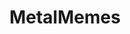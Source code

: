 ---
title: MetalMemes
crosslinks:
- livven
- gatekeeping
- progmetal
- ShitTheFalseSay
- europe
- Metal
- lewronggeneration
- whatintarnation
- h3h3_productions
- metaljerk
- ironmaiden
- AwesomeCarMods
- killthosewhodisagree
- whothefuckup
- ComedyCemetery
- lanadelrey
- xkcd
- musicmemes
- folkmetal
- KarmaCourt
---
